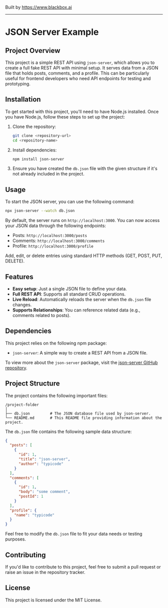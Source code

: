 
Built by https://www.blackbox.ai

---

# JSON Server Example

## Project Overview
This project is a simple REST API using `json-server`, which allows you to create a full fake REST API with minimal setup. It serves data from a JSON file that holds posts, comments, and a profile. This can be particularly useful for frontend developers who need API endpoints for testing and prototyping.

## Installation
To get started with this project, you'll need to have Node.js installed. Once you have Node.js, follow these steps to set up the project:

1. Clone the repository:
   ```bash
   git clone <repository-url>
   cd <repository-name>
   ```

2. Install dependencies:
   ```bash
   npm install json-server
   ```

3. Ensure you have created the `db.json` file with the given structure if it's not already included in the project.

## Usage
To start the JSON server, you can use the following command:

```bash
npx json-server --watch db.json
```

By default, the server runs on `http://localhost:3000`. You can now access your JSON data through the following endpoints:

- Posts: `http://localhost:3000/posts`
- Comments: `http://localhost:3000/comments`
- Profile: `http://localhost:3000/profile`

Add, edit, or delete entries using standard HTTP methods (GET, POST, PUT, DELETE).

## Features
- **Easy setup**: Just a single JSON file to define your data.
- **Full REST API**: Supports all standard CRUD operations.
- **Live Reload**: Automatically reloads the server when the `db.json` file changes.
- **Supports Relationships**: You can reference related data (e.g., comments related to posts).

## Dependencies
This project relies on the following npm package:

- `json-server`: A simple way to create a REST API from a JSON file.

To view more about the `json-server` package, visit the [json-server GitHub repository](https://github.com/typicode/json-server).

## Project Structure
The project contains the following important files:

```
/project-folder
│
├── db.json         # The JSON database file used by json-server.
└── README.md       # This README file providing information about the project.
```

The `db.json` file contains the following sample data structure:

```json
{
  "posts": [
    {
      "id": 1,
      "title": "json-server",
      "author": "typicode"
    }
  ],
  "comments": [
    {
      "id": 1,
      "body": "some comment",
      "postId": 1
    }
  ],
  "profile": {
    "name": "typicode"
  }
}
```

Feel free to modify the `db.json` file to fit your data needs or testing purposes.

## Contributing
If you'd like to contribute to this project, feel free to submit a pull request or raise an issue in the repository tracker.

## License
This project is licensed under the MIT License.